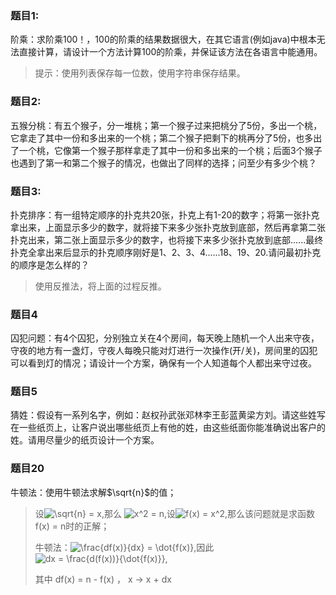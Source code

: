 ### 题目1:
阶乘：求阶乘100！，100的阶乘的结果数据很大，在其它语言(例如java)中根本无法直接计算，请设计一个方法计算100的阶乘，并保证该方法在各语言中能通用。
>提示：使用列表保存每一位数，使用字符串保存结果。

### 题目2:
五猴分桃：有五个猴子，分一堆桃；第一个猴子过来把桃分了5份，多出一个桃，它拿走了其中一份和多出来的一个桃；第二个猴子把剩下的桃再分了5份，也多出了一个桃，它像第一个猴子那样拿走了其中一份和多出来的一个桃；后面3个猴子也遇到了第一和第二个猴子的情况，也做出了同样的选择；问至少有多少个桃？


### 题目3:
扑克排序：有一组特定顺序的扑克共20张，扑克上有1-20的数字；将第一张扑克拿出来，上面显示多少的数字，就将接下来多少张扑克放到底部，然后再拿第二张扑克出来，第二张上面显示多少的数字，也将接下来多少张扑克放到底部......最终扑克全拿出来后显示的扑克顺序刚好是1、2、3、4......18、19、20.请问最初扑克的顺序是怎么样的？
>使用反推法，将上面的过程反推。

### 题目4
囚犯问题：有4个囚犯，分别独立关在4个房间，每天晚上随机一个人出来守夜，守夜的地方有一盏灯，守夜人每晚只能对灯进行一次操作(开/关)，房间里的囚犯可以看到灯的情况；请设计一个方案，确保有一个人知道每个人都出来守过夜。

### 题目5
猜姓：假设有一系列名字，例如：赵权孙武张邓林李王彭蓝黄梁方刘。请这些姓写在一些纸页上，让客户说出哪些纸页上有他的姓，由这些纸面你能准确说出客户的姓。请用尽量少的纸页设计一个方案。

### 题目20
牛顿法：使用牛顿法求解$\sqrt{n}$的值；

>设<img src="https://latex.codecogs.com/gif.latex?\sqrt{n}&space;=&space;x" title="\sqrt{n} = x" />,那么 <img src="https://latex.codecogs.com/gif.latex?x^2&space;=&space;n" title="x^2 = n" />,设<img src="https://latex.codecogs.com/gif.latex?f(x)&space;=&space;x^2" title="f(x) = x^2" />,那么该问题就是求函数f(x) = n时的正解；
>
>牛顿法：<img src="https://latex.codecogs.com/gif.latex?\frac{df(x)}{dx}&space;=&space;\dot{f(x)}" title="\frac{df(x)}{dx} = \dot{f(x)}" />,因此<img src="https://latex.codecogs.com/gif.latex?dx&space;=&space;\frac{d(f(x))}{\dot{f(x)}}" title="dx = \frac{d(f(x))}{\dot{f(x)}}" />,
>
>其中 df(x) = n - f(x) ， x -> x + dx

